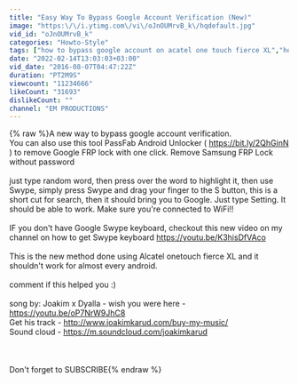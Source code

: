 ```yaml
---
title: "Easy Way To Bypass Google Account Verification (New)"
image: "https:\/\/i.ytimg.com\/vi\/oJnOUMrvB_k\/hqdefault.jpg"
vid_id: "oJnOUMrvB_k"
categories: "Howto-Style"
tags: ["how to bypass google account on acatel one touch fierce XL","how to bypass google verification account","eliminar la cuenta de google"]
date: "2022-02-14T13:03:03+03:00"
vid_date: "2016-08-07T04:47:22Z"
duration: "PT2M9S"
viewcount: "11234666"
likeCount: "31693"
dislikeCount: ""
channel: "EM PRODUCTIONS"
---
```

{% raw %}A new way to bypass google account  verification.<br />You can also use this tool PassFab Android Unlocker ( <a rel="nofollow" target="blank" href="https://bit.ly/2QhGinN">https://bit.ly/2QhGinN</a> ) to remove Google FRP lock with one click. Remove Samsung FRP Lock without password<br /><br /> just type random word, then press over the word to highlight it, then use Swype, simply press  Swype and drag your finger to the S button, this is a short cut for search, then it should bring you to Google. Just type Setting. It should be able to work. Make sure you're connected to WiFi!!<br /><br />IF you don't have Google Swype keyboard, checkout this new video on my channel on how to get Swype keyboard <a rel="nofollow" target="blank" href="https://youtu.be/K3hisDfVAco">https://youtu.be/K3hisDfVAco</a><br /><br />This is the new method done using Alcatel onetouch fierce XL and it shouldn't work for almost every android.<br /><br />comment if this helped you :)<br /> <br />song by: Joakim x Dyalla - wish you were here - <a rel="nofollow" target="blank" href="https://youtu.be/oP7NrW9JhC8">https://youtu.be/oP7NrW9JhC8</a><br />Get his track - <a rel="nofollow" target="blank" href="http://www.joakimkarud.com/buy-my-music/">http://www.joakimkarud.com/buy-my-music/</a><br />Sound cloud - <a rel="nofollow" target="blank" href="https://m.soundcloud.com/joakimkarud">https://m.soundcloud.com/joakimkarud</a><br /><br /><br /><br />Don't forget to SUBSCRIBE{% endraw %}
